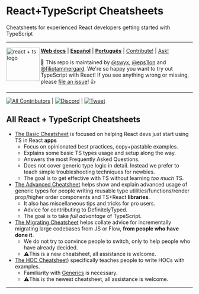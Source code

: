 # React+TypeScript Cheatsheets

Cheatsheets for experienced React developers getting started with TypeScript

---

<a href="https://github.com/typescript-cheatsheets/react/issues/81">
  <img
    height="90"
    width="90"
    alt="react + ts logo"
    src="https://user-images.githubusercontent.com/84442212/194379444-02e5ec69-5e6c-4100-bd7a-c31d628af29c.png"
    align="left"
  />
</a>

[**Web docs**](https://react-typescript-cheatsheet.netlify.app/docs/basic/setup) |
[**Español**](https://github.com/typescript-cheatsheets/react-typescript-cheatsheet-es) |
[**Português**](https://github.com/typescript-cheatsheets/react-pt) |
[Contribute!](https://github.com/typescript-cheatsheets/react/blob/main/CONTRIBUTING.md) |
[Ask!](https://github.com/typescript-cheatsheets/react/issues/new/choose)

:wave: This repo is maintained by [@swyx](https://twitter.com/swyx), [@eps1lon](https://twitter.com/sebsilbermann) and [@filiptammergard](https://twitter.com/tammergard). We're so happy you want to try out TypeScript with React! If you see anything wrong or missing, please [file an issue](https://github.com/typescript-cheatsheets/react/issues/new/choose)! :+1:

---

[![All Contributors](https://img.shields.io/github/contributors/typescript-cheatsheets/react-typescript-cheatsheet?color=orange&style=flat-square)](/CONTRIBUTORS.md) | [![Discord](https://img.shields.io/discord/508357248330760243.svg?label=&logo=discord&logoColor=ffffff&color=7389D8&labelColor=6A7EC2)](https://discord.gg/wTGS5z9) | [![Tweet](https://img.shields.io/twitter/url?label=Help%20spread%20the%20word%21&style=social&url=https%3A%2F%2Fgithub.com%2Ftypescript-cheatsheets%2Freact)](http://twitter.com/home?status=Awesome%20%40Reactjs%20%2B%20%40TypeScript%20cheatsheet%20by%20%40ferdaber%2C%20%40sebsilbermann%2C%20%40swyx%20%26%20others!%20https%3A%2F%2Fgithub.com%2Ftypescript-cheatsheets%2Freact)

## All React + TypeScript Cheatsheets

- [The Basic Cheatsheet](https://react-typescript-cheatsheet.netlify.app/docs/basic/setup) is focused on helping React devs just start using TS in React **apps**
  - Focus on opinionated best practices, copy+pastable examples.
  - Explains some basic TS types usage and setup along the way.
  - Answers the most Frequently Asked Questions.
  - Does not cover generic type logic in detail. Instead we prefer to teach simple troubleshooting techniques for newbies.
  - The goal is to get effective with TS without learning _too much_ TS.
- [The Advanced Cheatsheet](https://react-typescript-cheatsheet.netlify.app/docs/advanced) helps show and explain advanced usage of generic types for people writing reusable type utilities/functions/render prop/higher order components and TS+React **libraries**.
  - It also has miscellaneous tips and tricks for pro users.
  - Advice for contributing to DefinitelyTyped.
  - The goal is to take _full advantage_ of TypeScript.
- [The Migrating Cheatsheet](https://react-typescript-cheatsheet.netlify.app/docs/migration) helps collate advice for incrementally migrating large codebases from JS or Flow, **from people who have done it**.
  - We do not try to convince people to switch, only to help people who have already decided.
  - ⚠️This is a new cheatsheet, all assistance is welcome.
- [The HOC Cheatsheet](https://react-typescript-cheatsheet.netlify.app/docs/hoc)) specifically teaches people to write HOCs with examples.
  - Familiarity with [Generics](https://www.typescriptlang.org/docs/handbook/2/generics.html) is necessary.
  - ⚠️This is the newest cheatsheet, all assistance is welcome.

---
